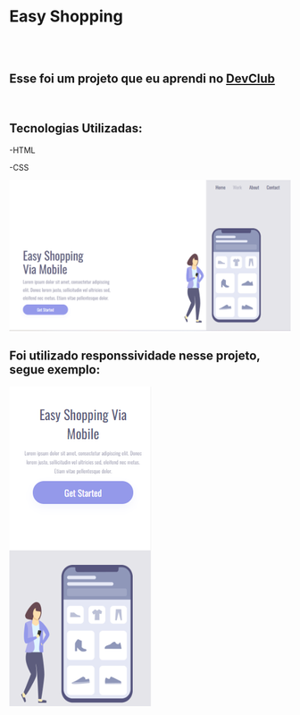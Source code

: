 <h1>Easy Shopping</h1>
<br>
<br>
<h2>Esse foi um projeto que eu aprendi no <a href="https:rodolfomori.com/devclub">DevClub</a></h2>
<br>
<h2>Tecnologias Utilizadas:</h2>
<p>-HTML</p>
<p>-CSS</p>

<img src="https://github.com/AlissonG29/Easy-Shopping/blob/main/assets/desktop.png?raw=true"/>
<br>
<h2>Foi utilizado responssividade nesse projeto, segue exemplo:</h2>

<img src="https://github.com/AlissonG29/Easy-Shopping/blob/main/assets/cell.png?raw=true"/>
